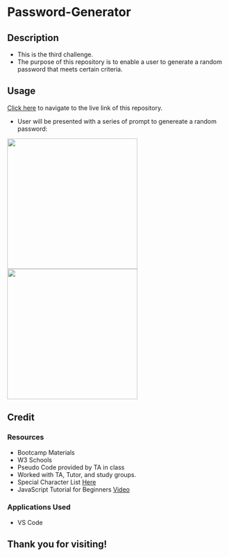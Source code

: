 # Password-Generator

## Description

- This is the third challenge.
- The purpose of this repository is to enable a user to generate a random password that meets certain criteria.

## Usage

[Click here](https://hbarry89.github.io/Password-Generator/) to navigate to the live link of this repository.

- User will be presented with a series of prompt to genereate a random password:

<img src="../Demo-Files/demo1.png" width="300" height="300">
<img src="../Demo-Files/demo2.png" width="300" height="300">

## Credit

### Resources
- Bootcamp Materials
- W3 Schools
- Pseudo Code provided by TA in class
- Worked with TA, Tutor, and study groups.
- Special Character List [Here](https://owasp.org/www-community/password-special-characters)
- JavaScript Tutorial for Beginners [Video](https://www.youtube.com/watch?v=W6NZfCO5SIk)

### Applications Used
- VS Code

## Thank you for visiting!
